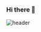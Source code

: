 ### Hi there 👋
![header](https://capsule-render.vercel.app/api?type=wave&color=auto&height=200&section=header&text=Hello%20I'M%20David%20Lorent&fontSize=90&animation=fadeIn)


<!--
**zowlou/zowlou** is a ✨ _special_ ✨ repository because its `README.md` (this file) appears on your GitHub profile.

Here are some ideas to get you started:

- 🔭 I’m currently working on ...
- 🌱 I’m currently learning ...
- 👯 I’m looking to collaborate on ...
- 🤔 I’m looking for help with ...
- 💬 Ask me about ...
- 📫 How to reach me: ...
- 😄 Pronouns: ...
- ⚡ Fun fact: ...
-->
